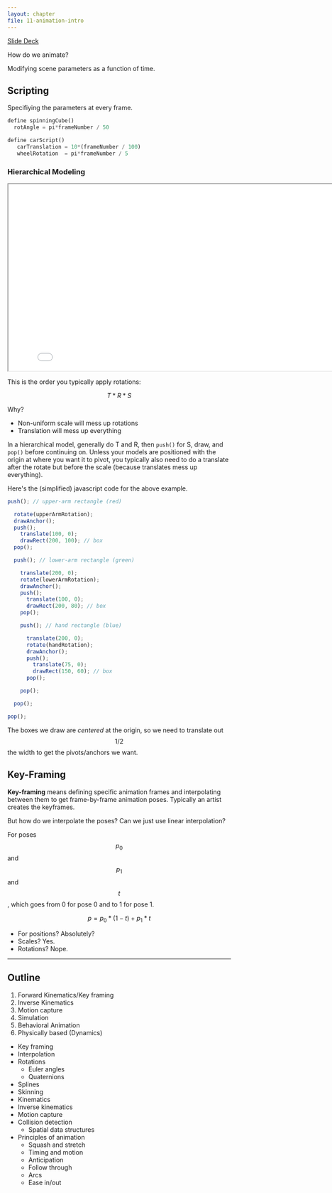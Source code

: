 ```yaml
---
layout: chapter
file: 11-animation-intro
---
```



<a href="https://docs.google.com/presentation/d/1kpt6oyzqrPBA2e3MvSqC-ioQsuWYg2DdfmdEDiTNNt8/edit?usp=sharing" class="btn btn-info">Slide Deck</a>



How do we animate?

Modifying scene parameters as a function of time.

## Scripting

Specifiying the parameters at every frame.

```python
define spinningCube()
  rotAngle = pi*frameNumber / 50
```

```python
define carScript()
   carTranslation = 10*(frameNumber / 100)
   wheelRotation  = pi*frameNumber / 5
```

### Hierarchical Modeling

<div id="example1">
  <iframe id="exampleFrame1" src="11-example-hierarchical.html" width="820px" height="420px"></iframe>
</div>

This is the order you typically apply rotations:

$$ T * R * S $$

Why?

* Non-uniform scale will mess up rotations
* Translation will mess up everything

In a hierarchical model, generally do T and R, then `push()` for S, draw, and `pop()` before continuing on.
Unless your models are positioned with the origin at where you want it to pivot, you typically also need to do a translate after the rotate but before the scale (because translates mess up everything).

Here's the (simplified) javascript code for the above example.


```js
push(); // upper-arm rectangle (red)

  rotate(upperArmRotation);
  drawAnchor();
  push();
    translate(100, 0);
    drawRect(200, 100); // box
  pop();

  push(); // lower-arm rectangle (green)

    translate(200, 0);
    rotate(lowerArmRotation);
    drawAnchor();
    push();
      translate(100, 0);
      drawRect(200, 80); // box
    pop();

    push(); // hand rectangle (blue)

      translate(200, 0);
      rotate(handRotation);
      drawAnchor();
      push();
        translate(75, 0);
        drawRect(150, 60); // box
      pop();

    pop();

  pop();

pop();
```

The boxes we draw are *centered* at the origin, so we need to translate out $$1/2$$ the width to get the pivots/anchors we want.


## Key-Framing

**Key-framing** means defining specific animation frames and interpolating between them to get frame-by-frame animation poses.
Typically an artist creates the keyframes.

But how do we interpolate the poses?
Can we just use linear interpolation?

For poses $$ p_0 $$ and $$ p_1 $$ and $$ t $$, which goes from 0 for pose 0 and to 1 for pose 1.

$$ p = p_0 * (1 - t) + p_1 * t $$

- For positions? Absolutely?
- Scales? Yes.
- Rotations? Nope.


---


## Outline

1. Forward Kinematics/Key framing
1. Inverse Kinematics
1. Motion capture
1. Simulation
  1. Behavioral Animation
  1. Physically based (Dynamics)



- Key framing
- Interpolation
- Rotations
  - Euler angles
  - Quaternions
- Splines
- Skinning
- Kinematics
- Inverse kinematics
- Motion capture
- Collision detection
  - Spatial data structures
- Principles of animation
  - Squash and stretch
  - Timing and motion
  - Anticipation
  - Follow through
  - Arcs
  - Ease in/out
